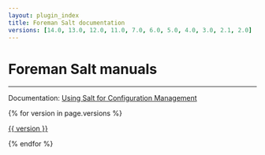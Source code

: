 ```yaml
---
layout: plugin_index
title: Foreman Salt documentation
versions: [14.0, 13.0, 12.0, 11.0, 7.0, 6.0, 5.0, 4.0, 3.0, 2.1, 2.0]
---
```


# Foreman Salt manuals
-----------------------------

Documentation: [Using Salt for Configuration Management](https://docs.theforeman.org/nightly/Managing_Hosts/index-foreman-el.html#Using_Salt_for_Configuration_Management_managing-hosts)

<div class='row plugin-manual'>
    {% for version in page.versions %}
	<div class='col-md-4 center'>
		<a href="plugins/foreman_salt/{{ version }}/index.html" class="btn-doc btn">
			<i class="fa fa-newspaper-o"></i>
			<p id='manual'>{{ version }}</p>
		</a>
	</div>
    {% endfor %}
</div>

